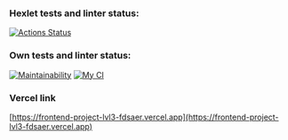 ### Hexlet tests and linter status:
[![Actions Status](https://github.com/fdsaer/frontend-project-lvl3/workflows/hexlet-check/badge.svg)](https://github.com/fdsaer/frontend-project-lvl3/actions)
### Own tests and linter status:
[![Maintainability](https://api.codeclimate.com/v1/badges/a65b142c995dda7151ee/maintainability)](https://codeclimate.com/github/fdsaer/frontend-project-lvl3/maintainability)
[![My CI](https://github.com/fdsaer/frontend-project-lvl3/actions/workflows/my-workflow.yml/badge.svg)](https://github.com/fdsaer/frontend-project-lvl3/actions/workflows/my-workflow.yml)
### Vercel link
[https://frontend-project-lvl3-fdsaer.vercel.app](https://frontend-project-lvl3-fdsaer.vercel.app)
